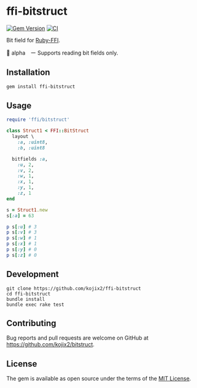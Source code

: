 # ffi-bitstruct

[![Gem Version](https://badge.fury.io/rb/ffi-bitstruct.svg)](https://badge.fury.io/rb/ffi-bitstruct)
[![CI](https://github.com/kojix2/ffi-bitstruct/actions/workflows/main.yml/badge.svg)](https://github.com/kojix2/ffi-bitstruct/actions/workflows/main.yml)

Bit field for [Ruby-FFI](https://github.com/ffi/ffi).

:construction: alpha　ー Supports reading bit fields only.

## Installation

```sh
gem install ffi-bitstruct
```

## Usage

```ruby
require 'ffi/bitstruct'

class Struct1 < FFI::BitStruct
  layout \
    :a, :uint8,
    :b, :uint8

  bitfields :a,
    :u, 2,
    :v, 2,
    :w, 1,
    :x, 1,
    :y, 1,
    :z, 1
end

s = Struct1.new
s[:a] = 63

p s[:u] # 3
p s[:v] # 3
p s[:w] # 1
p s[:x] # 1
p s[:y] # 0
p s[:z] # 0
```

## Development

```
git clone https://github.com/kojix2/ffi-bitstruct
cd ffi-bitstruct
bundle install
bundle exec rake test
```

## Contributing

Bug reports and pull requests are welcome on GitHub at https://github.com/kojix2/bitstruct.

## License

The gem is available as open source under the terms of the [MIT License](https://opensource.org/licenses/MIT).

